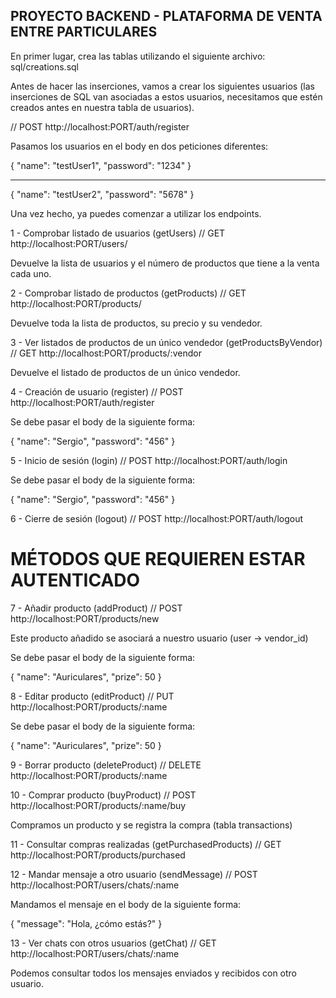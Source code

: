 ## PROYECTO BACKEND - PLATAFORMA DE VENTA ENTRE PARTICULARES

En primer lugar, crea las tablas utilizando el siguiente archivo: sql/creations.sql

Antes de hacer las inserciones, vamos a crear los siguientes usuarios (las inserciones de SQL van asociadas a estos usuarios,  necesitamos que estén creados antes en nuestra tabla de usuarios).

// POST http://localhost:PORT/auth/register

Pasamos los usuarios en el body en dos peticiones diferentes:

{
    "name": "testUser1",
    "password": "1234"
}

-------------------------------------------

{
    "name": "testUser2",
    "password": "5678"
}

Una vez hecho, ya puedes comenzar a utilizar los endpoints.

1 - Comprobar listado de usuarios (getUsers)
// GET http://localhost:PORT/users/

Devuelve la lista de usuarios y el número de productos que tiene a la venta cada uno.


2 - Comprobar listado de productos (getProducts)
// GET http://localhost:PORT/products/

Devuelve toda la lista de productos, su precio y su vendedor.


3 - Ver listados de productos de un único vendedor (getProductsByVendor)
// GET http://localhost:PORT/products/:vendor

Devuelve el listado de productos de un único vendedor.



4 - Creación de usuario (register)
// POST http://localhost:PORT/auth/register

Se debe pasar el body de la siguiente forma:

{
    "name": "Sergio",
    "password": "456"
}


5 - Inicio de sesión (login)
// POST http://localhost:PORT/auth/login

Se debe pasar el body de la siguiente forma:

{
    "name": "Sergio",
    "password": "456"
}


6 - Cierre de sesión (logout)
// POST http://localhost:PORT/auth/logout


# MÉTODOS QUE REQUIEREN ESTAR AUTENTICADO

7 - Añadir producto (addProduct)
// POST http://localhost:PORT/products/new

Este producto añadido se asociará a nuestro usuario (user -> vendor_id)

Se debe pasar el body de la siguiente forma:

{
    "name": "Auriculares",
    "prize": 50
}


8 - Editar producto (editProduct)
// PUT http://localhost:PORT/products/:name

Se debe pasar el body de la siguiente forma:

{
    "name": "Auriculares",
    "prize": 50
}


9 - Borrar producto (deleteProduct)
// DELETE http://localhost:PORT/products/:name


10 - Comprar producto (buyProduct)
// POST http://localhost:PORT/products/:name/buy

Compramos un producto y se registra la compra (tabla transactions)


11 - Consultar compras realizadas (getPurchasedProducts)
// GET http://localhost:PORT/products/purchased


12 - Mandar mensaje a otro usuario (sendMessage)
// POST http://localhost:PORT/users/chats/:name

Mandamos el mensaje en el body de la siguiente forma:

{
    "message": "Hola, ¿cómo estás?"
}


13 - Ver chats con otros usuarios (getChat)
// GET http://localhost:PORT/users/chats/:name

Podemos consultar todos los mensajes enviados y recibidos con otro usuario.


